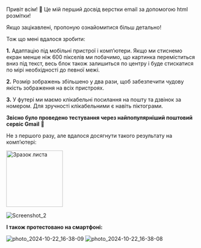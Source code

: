 Привіт всім! 👋
Це мій перший досвід верстки email за допомогою html розмітки!

Якщо зацікавлені, пропоную ознайомитися більш детально!

Тож що мені вдалося зробити:

<b>1.</b> Адаптацію під мобільні пристрої і комп’ютери.
Якщо ми стиснемо екран менше ніж 600 пікселів ми побачимо, що картинка переміститься вниз під текст,
весь блок також залишиться по центру і буде стискатися по мірі необхідності до певної межі.

<b>2.</b> Розмір зображень збільшено у два рази, щоб забезпечити
чудову якість зображення на всіх пристроях.

<b>3.</b> У футері ми маємо клікабельні посилання на пошту та дзвінок за номером.
Для зручності клікабельними є навіть піктограми.

<b>Звісно було проведено тестування через найпопулярніший поштовий сервіс Gmail</b> 🧐

Не з першого разу, але вдалося досягнути такого результату на комп’ютері:

<img src="(https://github.com/user-attachments/assets/dfb65195-d9b4-4e46-b6b8-3b865f19931c)" alt="Зразок листа" width="150" height="auto">

![Screenshot_2](https://github.com/user-attachments/assets/dfb65195-d9b4-4e46-b6b8-3b865f19931c)


<b>І також протестовано на смартфоні:</b>

![photo_2024-10-22_16-38-09](https://github.com/user-attachments/assets/50f916a2-2c07-439e-a27b-209c47e1fdef)
![photo_2024-10-22_16-38-08](https://github.com/user-attachments/assets/8cf0f6f5-147a-4ef9-9532-c2d6667a070d)
